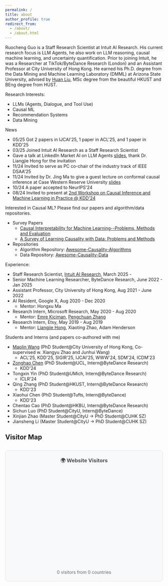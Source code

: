 ```yaml
---
permalink: /
title: about
author_profile: true
redirect_from: 
  - /about/
  - /about.html
---
```


Ruocheng Guo is a Staff Research Scientist at Intuit AI Research. His current research focus is LLM Agents, he also work on LLM reasoning, causal machine learning, and uncertainty quantification. Prior to joining Intuit, he was a Researcher at TikTok/ByteDance Research (London) and an Assistant Professor at City University of Hong Kong. He earned his Ph.D. degree from the Data Mining and Machine Learning Laboratory (DMML) at Arizona State University, advised by [Huan Liu](https://search.asu.edu/profile/255975), MSc degree from the beautiful HKUST and BEng degree from HUST.

Research Interests:
- LLMs (Agents, Dialogue, and Tool Use)
- Causal ML
- Recommendation Systems
- Data Mining

News
- 05/25 Got 2 papers in IJCAI'25, 1 paper in ACL'25, and 1 paper in KDD'25
- 03/25 Joined Intuit AI Research as a Staff Research Scientist
- Gave a talk at LinkedIn Market AI on LLM Agents [slides](), thank Dr. Liangjie Hong for the invitation
- 11/24 Invited to serve as PC co-chair of the industry track of IEEE DSAA'25
- 11/24 Invited by Dr. Jing Ma to give a guest lecture on conformal causal inference at Case Western Reserve University [slides]() 
- 10/24 A paper accepted to NeurIPS'24
- 08/24 Invited to present at [2nd Workshop on Causal Inference and Machine Learning in Practice @ KDD'24](https://causal-machine-learning.github.io/kdd2024-workshop/)

Interested in Causal ML? Please find our papers and algorithm/data repositories.
- Survey Papers
  - [Causal Interpretability for Machine Learning--Problems, Methods and Evaluation](https://arxiv.org/pdf/2003.03934.pdf)
  - [A Survey of Learning Causality with Data: Problems and Methods](https://arxiv.org/pdf/1809.09337)
- Repositories
  - Algorithm Repository: [Awesome-Causality-Algorithms](https://github.com/rguo12/awesome-causality-algorithms)
  - Data Repository: [Awesome-Causality-Data](https://github.com/rguo12/awesome-causality-data)


Experience:
- Staff Research Scientist, [Intuit AI Research](https://www.intuit.com/ai/research/), March 2025 - 
- Senior Machine Learning Researcher, ByteDance Research, June 2022 - Jan 2025
- Assistant Professor, City University of Hong Kong, Aug 2021 - June 2022
- AI Resident, Google X, Aug 2020 - Dec 2020
  - Mentor: Hongxu Ma
- Research Intern, Microsoft Research, May 2020 - Aug 2020
  - Mentor: [Emre Kiciman](https://kiciman.org/), [Pengchuan Zhang](https://pzzhang.github.io/pzzhang/)
- Research Intern, Etsy, May 2019 - Aug 2019
  - Mentor: [Liangjie Hong](https://www.hongliangjie.com/), Xiaoting Zhao, Adam Henderson

Students and Interns (and papers co-authored with me)
- [Maolin Wang](https://morin.wang/) (PhD Student@City University of Hong Kong, Co-supervised w. Xiangyu Zhao and Junhui Wang)
  - ACL'25, KDD'25, SIGIR'25, IJCAI'25, WWW'24, SDM'24, ICDM'23
- [Zonghao Chen](https://hudsonchen.github.io/) (PhD Student@UCL, Intern@ByteDance Research)
  - KDD'24
- Tongxin Yin (PhD Student@UMich, Intern@ByteDance Research)
  - ICLR'24
- Qing Zhang (PhD Student@HKUST, Intern@ByteDance Research)
  - KDD'23
- Xiaohui Chen (PhD Student@Tufts, Intern@ByteDance)
  - KDD'23
- Chentao Cao (PhD Student@HKBU, Intern@ByteDance Research)
- Sichun Luo (PhD Student@CityU, Intern@ByteDance)
- Xinjian Zhao (Master Student@CityU -> PhD Student@CUHK SZ)
- Jiansheng Li (Master Student@CityU -> PhD Student@CUHK SZ)

## Visitor Map

<div style="margin-top: 30px; padding: 20px; background: #f8f9fa; border-radius: 8px; border: 1px solid #dee2e6;">
  <h3 style="margin-top: 0; color: #495057; text-align: center;">🌍 Website Visitors</h3>
  <div id="about-visitor-map" style="height: 300px; width: 100%; border-radius: 6px; margin: 15px 0;"></div>
  <div style="text-align: center; font-size: 14px; color: #666;">
    <span id="about-total-visitors">0</span> visitors from <span id="about-unique-countries">0</span> countries
  </div>
</div>

<!-- Leaflet CSS -->
<link rel="stylesheet" href="https://unpkg.com/leaflet@1.7.1/dist/leaflet.css" />

<script src="https://unpkg.com/leaflet@1.7.1/dist/leaflet.js"></script>
<script>
(function() {
  'use strict';
  
  const STORAGE_KEY = 'geolocation_stats';
  const VISITOR_KEY = 'visitor_tracked';
  
  let aboutMap = null;
  let geolocationData = JSON.parse(localStorage.getItem(STORAGE_KEY)) || {
    totalVisitors: 0,
    countries: {},
    visitors: [],
    lastUpdated: Date.now()
  };
  
  // Initialize the about page map
  function initializeAboutMap() {
    if (aboutMap) {
      aboutMap.remove();
    }
    
    aboutMap = L.map('about-visitor-map', {
      zoomControl: true,
      attributionControl: false
    }).setView([20, 0], 2);
    
    L.tileLayer('https://{s}.tile.openstreetmap.org/{z}/{x}/{y}.png', {
      maxZoom: 10,
      minZoom: 1
    }).addTo(aboutMap);
    
    // Add existing visitor markers
    geolocationData.visitors.forEach((visitor, index) => {
      addMarkerToAboutMap(visitor.lat, visitor.lng, visitor.city, visitor.country, visitor.timestamp);
    });
    
    // Fit map to show all markers if there are any
    if (geolocationData.visitors.length > 0) {
      const group = new L.featureGroup(geolocationData.visitors.map(v => L.marker([v.lat, v.lng])));
      aboutMap.fitBounds(group.getBounds().pad(0.1));
    }
  }
  
  // Add marker to about page map
  function addMarkerToAboutMap(lat, lng, city, country, timestamp) {
    if (!aboutMap) return;
    
    const marker = L.circleMarker([lat, lng], {
      radius: 8,
      fillColor: '#ff7800',
      color: '#fff',
      weight: 2,
      opacity: 1,
      fillOpacity: 0.8
    }).addTo(aboutMap);
    
    const date = new Date(timestamp).toLocaleDateString();
    marker.bindPopup(`<b>${city}, ${country}</b><br/>Visited: ${date}`);
  }
  
  // Update display
  function updateAboutDisplay() {
    document.getElementById('about-total-visitors').textContent = geolocationData.totalVisitors;
    document.getElementById('about-unique-countries').textContent = Object.keys(geolocationData.countries).length;
  }
  
  // Track visitor (same as before)
  function trackVisitor() {
    if (sessionStorage.getItem(VISITOR_KEY)) {
      updateAboutDisplay();
      return;
    }
    
    fetch('https://ipapi.co/json/')
      .then(response => response.json())
      .then(data => {
        const country = data.country_name || 'Unknown';
        const city = data.city || 'Unknown';
        const lat = data.latitude || 0;
        const lng = data.longitude || 0;
        
        geolocationData.totalVisitors++;
        geolocationData.countries[country] = (geolocationData.countries[country] || 0) + 1;
        
        if (lat && lng) {
          const newVisitor = {
            lat: lat,
            lng: lng,
            city: city,
            country: country,
            timestamp: Date.now()
          };
          
          geolocationData.visitors.push(newVisitor);
          
          if (geolocationData.visitors.length > 50) {
            geolocationData.visitors = geolocationData.visitors.slice(-50);
          }
          
          addMarkerToAboutMap(lat, lng, city, country, newVisitor.timestamp);
        }
        
        geolocationData.lastUpdated = Date.now();
        localStorage.setItem(STORAGE_KEY, JSON.stringify(geolocationData));
        sessionStorage.setItem(VISITOR_KEY, 'true');
        
        updateAboutDisplay();
      })
      .catch(err => {
        console.log('Primary IP geolocation failed, trying backup:', err);
        fetch('https://api.bigdatacloud.net/data/ip-geolocation?key=&ip=')
          .then(response => response.json())
          .then(data => {
            const country = data.country?.name || 'Unknown';
            const city = data.location?.city || 'Unknown';
            const lat = data.location?.latitude || 0;
            const lng = data.location?.longitude || 0;
            
            geolocationData.totalVisitors++;
            geolocationData.countries[country] = (geolocationData.countries[country] || 0) + 1;
            
            if (lat && lng) {
              const newVisitor = {
                lat: lat,
                lng: lng,
                city: city,
                country: country,
                timestamp: Date.now()
              };
              
              geolocationData.visitors.push(newVisitor);
              
              if (geolocationData.visitors.length > 50) {
                geolocationData.visitors = geolocationData.visitors.slice(-50);
              }
              
              addMarkerToAboutMap(lat, lng, city, country, newVisitor.timestamp);
            }
            
            geolocationData.lastUpdated = Date.now();
            localStorage.setItem(STORAGE_KEY, JSON.stringify(geolocationData));
            sessionStorage.setItem(VISITOR_KEY, 'true');
            
            updateAboutDisplay();
          })
          .catch(backupErr => {
            console.log('Backup geolocation also failed:', backupErr);
            geolocationData.totalVisitors++;
            geolocationData.countries['Unknown'] = (geolocationData.countries['Unknown'] || 0) + 1;
            geolocationData.lastUpdated = Date.now();
            
            localStorage.setItem(STORAGE_KEY, JSON.stringify(geolocationData));
            sessionStorage.setItem(VISITOR_KEY, 'true');
            
            updateAboutDisplay();
          });
      });
  }
  
  // Initialize everything
  updateAboutDisplay();
  
  // Initialize map when page loads
  if (document.readyState === 'loading') {
    document.addEventListener('DOMContentLoaded', function() {
      setTimeout(initializeAboutMap, 500);
      setTimeout(trackVisitor, 1000);
    });
  } else {
    setTimeout(initializeAboutMap, 500);
    setTimeout(trackVisitor, 1000);
  }
  
  // Clean up old data
  if (Date.now() - geolocationData.lastUpdated > 30 * 24 * 60 * 60 * 1000) {
    geolocationData = {
      totalVisitors: 0,
      countries: {},
      visitors: [],
      lastUpdated: Date.now()
    };
    localStorage.setItem(STORAGE_KEY, JSON.stringify(geolocationData));
  }
})();
</script>

